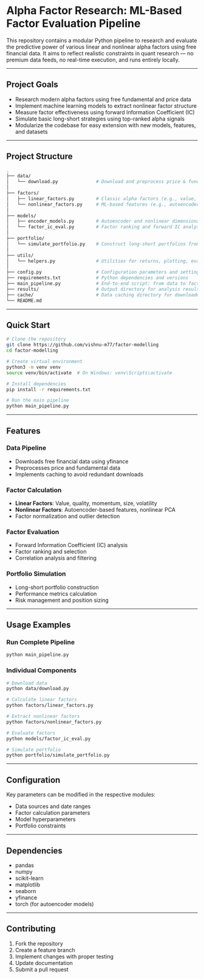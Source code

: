 # Alpha Factor Research: ML-Based Factor Evaluation Pipeline

This repository contains a modular Python pipeline to research and evaluate the predictive power of various linear and nonlinear alpha factors using free financial data. It aims to reflect realistic constraints in quant research — no premium data feeds, no real-time execution, and runs entirely locally.

---

## Project Goals

- Research modern alpha factors using free fundamental and price data
- Implement machine learning models to extract nonlinear factor structure
- Measure factor effectiveness using forward Information Coefficient (IC)
- Simulate basic long-short strategies using top-ranked alpha signals
- Modularize the codebase for easy extension with new models, features, and datasets

---

## Project Structure

```bash
.
├── data/
│   └── download.py              # Download and preprocess price & fundamental data
│
├── factors/
│   ├── linear_factors.py        # Classic alpha factors (e.g., value, quality, momentum)
│   └── nonlinear_factors.py     # ML-based features (e.g., autoencoders, nonlinear PCA)
│
├── models/
│   ├── encoder_models.py        # Autoencoder and nonlinear dimensionality models
│   └── factor_ic_eval.py        # Factor ranking and forward IC analysis
│
├── portfolio/
│   └── simulate_portfolio.py    # Construct long-short portfolios from top factors
│
├── utils/
│   └── helpers.py               # Utilities for returns, plotting, evaluation, etc.
│
├── config.py                    # Configuration parameters and settings
├── requirements.txt             # Python dependencies and versions
├── main_pipeline.py             # End-to-end script: from data to factor IC results
├── results/                     # Output directory for analysis results and plots
├── cache/                       # Data caching directory for downloaded financial data
└── README.md
```

---

## Quick Start

```bash
# Clone the repository
git clone https://github.com/vishnu-m77/factor-modelling
cd factor-modelling

# Create virtual environment
python3 -m venv venv
source venv/bin/activate  # On Windows: venv\Scripts\activate

# Install dependencies
pip install -r requirements.txt

# Run the main pipeline
python main_pipeline.py
```

---

## Features

### Data Pipeline
- Downloads free financial data using yfinance
- Preprocesses price and fundamental data
- Implements caching to avoid redundant downloads

### Factor Calculation
- **Linear Factors**: Value, quality, momentum, size, volatility
- **Nonlinear Factors**: Autoencoder-based features, nonlinear PCA
- Factor normalization and outlier detection

### Factor Evaluation
- Forward Information Coefficient (IC) analysis
- Factor ranking and selection
- Correlation analysis and filtering

### Portfolio Simulation
- Long-short portfolio construction
- Performance metrics calculation
- Risk management and position sizing

---

## Usage Examples

### Run Complete Pipeline
```bash
python main_pipeline.py
```

### Individual Components
```bash
# Download data
python data/download.py

# Calculate linear factors
python factors/linear_factors.py

# Extract nonlinear factors
python factors/nonlinear_factors.py

# Evaluate factors
python models/factor_ic_eval.py

# Simulate portfolio
python portfolio/simulate_portfolio.py
```

---

## Configuration

Key parameters can be modified in the respective modules:
- Data sources and date ranges
- Factor calculation parameters
- Model hyperparameters
- Portfolio constraints

---

## Dependencies

- pandas
- numpy
- scikit-learn
- matplotlib
- seaborn
- yfinance
- torch (for autoencoder models)

---

## Contributing

1. Fork the repository
2. Create a feature branch
3. Implement changes with proper testing
4. Update documentation
5. Submit a pull request

